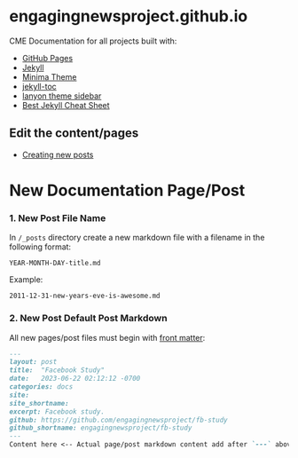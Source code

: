 # engagingnewsproject.github.io

CME Documentation for all projects built with:

- [GitHub Pages](https://pages.github.com/)
- [Jekyll](https://jekyllrb.com/)
- [Minima Theme](https://github.com/jekyll/minima)
- [jekyll-toc](https://github.com/toshimaru/jekyll-toc)
- [lanyon theme sidebar](https://github.com/poole/lanyon)
- [Best Jekyll Cheat Sheet](https://cloudcannon.com/cheat-sheets/jekyll/)

## Edit the content/pages

- [Creating new posts](https://jekyllrb.com/docs/posts/)


# New Documentation Page/Post
### 1. New Post File Name

In `/_posts` directory create a new markdown file with a filename in the following format:

```
YEAR-MONTH-DAY-title.md
```

Example:
```
2011-12-31-new-years-eve-is-awesome.md
```
### 2. New Post Default Post Markdown

All new pages/post files must begin with [front matter](https://jekyllrb.com/docs/front-matter/):

```markdown
---
layout: post
title:  "Facebook Study"
date:   2023-06-22 02:12:12 -0700
categories: docs
site: 
site_shortname: 
excerpt: Facebook study.
github: https://github.com/engagingnewsproject/fb-study
github_shortname: engagingnewsproject/fb-study
---
Content here <-- Actual page/post markdown content add after `---` above.
```
